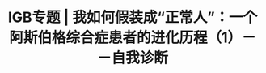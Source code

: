 ---
title: IGB专题 | 我如何假装成“正常人”：一个阿斯伯格综合症患者的进化历程（1）－－自我诊断
tags: [Austim, 孤独症, 孤独, ASD]
color: info
description: 我，花了20年认清自己，然后才真正成为了我自己。
external_url: http://mp.weixin.qq.com/s?__biz=MzIyMzgyMjY5NQ==&amp;mid=2247483664&amp;idx=1&amp;sn=6cab994165a71a7ed9222c0d109b25f5&amp;chksm=e8191718df6e9e0ed3ca04733b64e234a82c95a15529f53a01c20ce8c855e3ca2a605bde1aaf&amp;scene=27#wechat_redirect
---